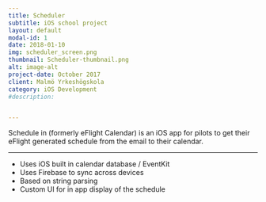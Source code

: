 ```yaml
---
title: Scheduler
subtitle: iOS school project
layout: default
modal-id: 1
date: 2018-01-10
img: scheduler_screen.png
thumbnail: Scheduler-thumbnail.png
alt: image-alt
project-date: October 2017
client: Malmö Yrkeshögskola
category: iOS Development
#description:


---
```

Schedule in (formerly eFlight Calendar) is an iOS app for pilots to get their eFlight generated schedule from the email to their calendar.

---

*  Uses iOS built in calendar database / EventKit
*  Uses Firebase to sync across devices
*  Based on string parsing
*  Custom UI for in app display of the schedule
